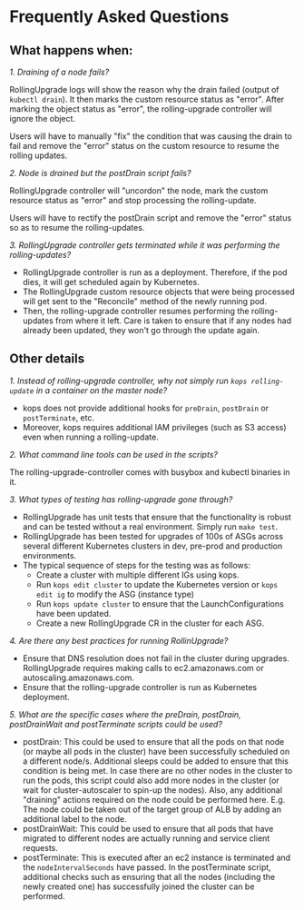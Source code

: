 # Frequently Asked Questions

## What happens when:
_1. Draining of a node fails?_

RollingUpgrade logs will show the reason why the drain failed (output of `kubectl drain`). It then marks the custom resource status as "error". After marking the object status as "error", the rolling-upgrade controller will ignore the object.

Users will have to manually "fix" the condition that was causing the drain to fail and remove the "error" status on the custom resource to resume the rolling updates.

_2. Node is drained but the postDrain script fails?_

RollingUpgrade controller will "uncordon" the node, mark the custom resource status as "error" and stop processing the rolling-update.

Users will have to rectify the postDrain script and remove the "error" status so as to resume the rolling-updates.

_3. RollingUpgrade controller gets terminated while it was performing the rolling-updates?_

- RollingUpgrade controller is run as a deployment. Therefore, if the pod dies, it will get scheduled again by Kubernetes.
- The RollingUpgrade custom resource objects that were being processed will get sent to the "Reconcile" method of the newly running pod.
- Then, the rolling-upgrade controller resumes performing the rolling-updates from where it left. Care is taken to ensure that if any nodes had already been updated, they won't go through the update again.

## Other details
_1. Instead of rolling-upgrade controller, why not simply run `kops rolling-update` in a container on the master node?_

- kops does not provide additional hooks for `preDrain`, `postDrain` or `postTerminate`, etc.
- Moreover, kops requires additional IAM privileges (such as S3 access) even when running a rolling-update.

_2. What command line tools can be used in the scripts?_

The rolling-upgrade-controller comes with busybox and kubectl binaries in it.

_3. What types of testing has rolling-upgrade gone through?_

- RollingUpgrade has unit tests that ensure that the functionality is robust and can be tested without a real environment. Simply run `make test`.
- RollingUpgrade has been tested for upgrades of 100s of ASGs across several different Kubernetes clusters in dev, pre-prod and production environments.
- The typical sequence of steps for the testing was as follows:
  - Create a cluster with multiple different IGs using kops.
  - Run `kops edit cluster` to update the Kubernetes version or `kops edit ig` to modify the ASG (instance type)
  - Run `kops update cluster` to ensure that the LaunchConfigurations have been updated.
  - Create a new RollingUpgrade CR in the cluster for each ASG.

_4. Are there any best practices for running RollinUpgrade?_

- Ensure that DNS resolution does not fail in the cluster during upgrades. RollingUpgrade requires making calls to ec2.amazonaws.com or autoscaling.amazonaws.com.
- Ensure that the rolling-upgrade controller is run as Kubernetes deployment.

_5. What are the specific cases where the preDrain, postDrain, postDrainWait and postTerminate scripts could be used?_

- postDrain: This could be used to ensure that all the pods on that node (or maybe all pods in the cluster) have been successfully scheduled on a different node/s. Additional sleeps could be added to ensure that this condition is being met. In case there are no other nodes in the cluster to run the pods, this script could also add more nodes in the cluster (or wait for cluster-autoscaler to spin-up the nodes). Also, any additional "draining" actions required on the node could be performed here. E.g. The node could be taken out of the target group of ALB by adding an additional label to the node.
- postDrainWait: This could be used to ensure that all pods that have migrated to different nodes are actually running and service client requests.
- postTerminate: This is executed after an ec2 instance is terminated and the `nodeIntervalSeconds` have passed. In the postTerminate script, additional checks such as ensuring that all the nodes (including the newly created one) has successfully joined the cluster can be performed.



